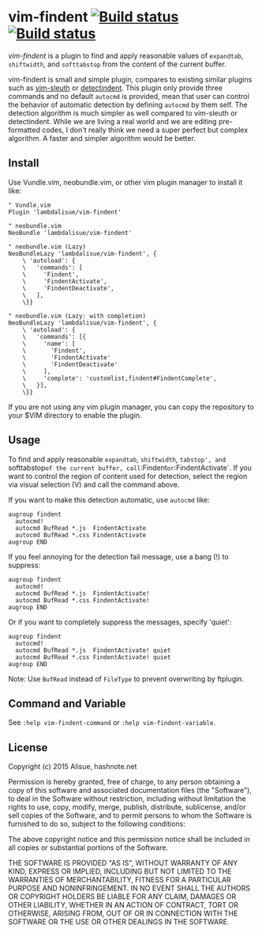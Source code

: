 vim-findent [![Build status](https://travis-ci.org/lambdalisue/vim-findent.svg?branch=master)](https://travis-ci.org/lambdalisue/vim-findent) [![Build status](https://ci.appveyor.com/api/projects/status/p7orkdddc08v4lvk/branch/master?svg=true)](https://ci.appveyor.com/project/lambdalisue/vim-findent/branch/master)
===============================================================================


*vim-findent* is a plugin to find and apply reasonable values of `expandtab`,
`shiftwidth`, and `softtabstop` from the content of the current buffer.

vim-findent is small and simple plugin, compares to existing similar plugins such as [vim-sleuth](https://github.com/tpope/vim-sleuth) or [detectindent](https://github.com/ciaranm/detectindent).
This plugin only provide three commands and no default `autocmd` is provided, mean that user can control the behavior of automatic detection by defining `autocmd` by them self.
The detection algorithm is much simpler as well compared to vim-sleuth or detectindent.
While we are living a real world and we are editing pre-formatted codes, I don't really think we need a super perfect but complex algorithm.
A faster and simpler algorithm would be better.


Install
-------------------------------------------------------------------------------

Use Vundle.vim, neobundle.vim, or other vim plugin manager to install it like:

```vim
" Vundle.vim
Plugin 'lambdalisue/vim-findent'

" neobundle.vim
NeoBundle 'lambdalisue/vim-findent'

" neobundle.vim (Lazy)
NeoBundleLazy 'lambdalisue/vim-findent', {
	\ 'autoload': {
	\   'commands': [
	\     'Findent',
	\     'FindentActivate',
	\     'FindentDeactivate',
	\   ],
	\}}

" neobundle.vim (Lazy: with completion)
NeoBundleLazy 'lambdalisue/vim-findent', {
	\ 'autoload': {
	\   'commands': [{
	\     'name': [
	\       'Findent', 
	\       'FindentActivate'
	\       'FindentDeactivate'
	\     ],
	\     'complete': 'customlist,findent#FindentComplete',
	\   }],
	\}}
```

If you are not using any vim plugin manager, you can copy the repository to
your $VIM directory to enable the plugin.


Usage
-------------------------------------------------------------------------------

To find and apply reasonable `expandtab`, `shiftwidth`, `tabstop', and `softtabstop` of
the current buffer, call `:Findent` or `:FindentActivate`.
If you want to control the region of content used for detection, select the
region via visual selection (V) and call the command above.

If you want to make this detection automatic, use `autocmd` like:

```vim
augroup findent
  autocmd!
  autocmd BufRead *.js  FindentActivate
  autocmd BufRead *.css FindentActivate
augroup END
```

If you feel annoying for the detection fail message, use a bang (!) to suppress:

```vim
augroup findent
  autocmd!
  autocmd BufRead *.js  FindentActivate!
  autocmd BufRead *.css FindentActivate!
augroup END
```

Or if you want to completely suppress the messages, specify 'quiet':

```vim
augroup findent
  autocmd!
  autocmd BufRead *.js  FindentActivate! quiet
  autocmd BufRead *.css FindentActivate! quiet
augroup END
```

Note: Use `BufRead` instead of `FileType` to prevent overwriting by ftplugin.

Command and Variable
-------------------------------------------------------------------------------

See `:help vim-findent-command` or `:help vim-findent-variable`.


License
--------------------------------------------------------------------------------
Copyright (c) 2015 Alisue, hashnote.net

Permission is hereby granted, free of charge, to any person obtaining
a copy of this software and associated documentation files
(the "Software"), to deal in the Software without restriction,
including without limitation the rights to use, copy, modify, merge,
publish, distribute, sublicense, and/or sell copies of the Software,
and to permit persons to whom the Software is furnished to do so,
subject to the following conditions:

The above copyright notice and this permission notice shall be
included in all copies or substantial portions of the Software.

THE SOFTWARE IS PROVIDED "AS IS", WITHOUT WARRANTY OF ANY KIND,
EXPRESS OR IMPLIED, INCLUDING BUT NOT LIMITED TO THE WARRANTIES OF
MERCHANTABILITY, FITNESS FOR A PARTICULAR PURPOSE AND NONINFRINGEMENT.
IN NO EVENT SHALL THE AUTHORS OR COPYRIGHT HOLDERS BE LIABLE FOR ANY
CLAIM, DAMAGES OR OTHER LIABILITY, WHETHER IN AN ACTION OF CONTRACT,
TORT OR OTHERWISE, ARISING FROM, OUT OF OR IN CONNECTION WITH THE
SOFTWARE OR THE USE OR OTHER DEALINGS IN THE SOFTWARE.
